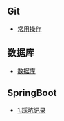 ## Git

* [常用操作](Git/git.md)

## 数据库

* [数据库](数据库/SQL.md)

## SpringBoot

* [1.踩坑记录](SpringBoot/SpringBoot踩坑.md)



